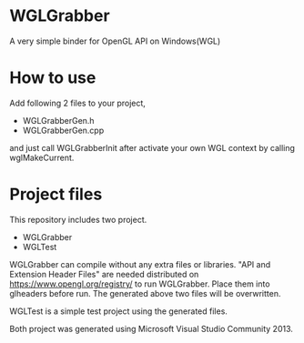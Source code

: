 # WGLGrabber
A very simple binder for OpenGL API on Windows(WGL)

# How to use
Add following 2 files to your project,

* WGLGrabberGen.h
* WGLGrabberGen.cpp

and just call WGLGrabberInit after activate your own WGL context by calling wglMakeCurrent.

# Project files
This repository includes two project.

* WGLGrabber
* WGLTest

WGLGrabber can compile without any extra files or libraries. "API and Extension Header Files" are needed distributed on https://www.opengl.org/registry/ to run WGLGrabber. Place them into glheaders before run. The generated above two files will be overwritten.

WGLTest is a simple test project using the generated files.

Both project was generated using Microsoft Visual Studio Community 2013.
